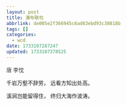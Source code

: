 ```yaml
---
layout: post
title: 瀑布联句
abbrlink: de005e2f366945c6ad03ebd93c30818b
tags: []
categories:
  - wcd
date: 1733107287247
updated: 1733107378525
---
```


<span style="color: #333333;">唐 李忱</span>

千岩万壑不辞劳， 远看方知出处高。

溪涧岂能留得住， 终归大海作波涛。
